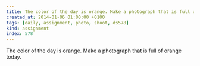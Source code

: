 ```yaml
---
title: The color of the day is orange. Make a photograph that is full of orange today.
created_at: 2014-01-06 01:00:00 +0100
tags: [daily, assignment, photo, shoot, ds578]
kind: assignment
index: 578
---
```


The color of the day is orange. Make a photograph that is full of orange today.
